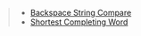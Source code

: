 > - [Backspace String Compare](https://leetcode.com/problems/backspace-string-compare/description/)
> - [Shortest Completing Word](https://leetcode.com/problems/shortest-completing-word/description/)
